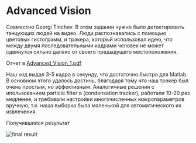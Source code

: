 # Advanced Vision

Совместно Georgi Tinchev.
В этом задании нужно было детектировать танцующих людей на видео. 
Люди распознавались с помощью цветовых гистограмм, и трэкера, который
использовал идею, что между двумя последовательными кадрами человек не
может сдвинутся сильно далеко от своего предыдущего местоположения.

Отчет в [Advanced_Vision_1.pdf](https://github.com/rb-kuddai/av_human_detection_ru/blob/master/src/Advanced_Vision_1.pdf)

Наш код выдал 3-5 кадра в секунду, что достаточно быстро для Matlab. В основном этого удалось достичь, благодаря тому что наш трэкер был очень простым, но эффективным. Аналогичные решения с ипользованием particle filter'а (condensation tracker), работали 10-20 раз медленее, и требовали настройки многочисленных макропараметров вручную, т.к. наша выборка была маленькой для автоматического их извлечения.

Получившийся результат

![final result](av_1_anim.gif)
